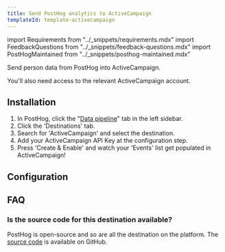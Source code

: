 ```yaml
---
title: Send PostHog analytics to ActiveCampaign
templateId: template-activecampaign
---
```


import Requirements from "../_snippets/requirements.mdx"
import FeedbackQuestions from "../_snippets/feedback-questions.mdx"
import PostHogMaintained from "../_snippets/posthog-maintained.mdx"

Send person data from PostHog into ActiveCampaign.

<Requirements />

You'll also need access to the relevant ActiveCampaign account.

## Installation

1. In PostHog, click the "[Data pipeline](https://us.posthog.com/pipeline/overview)" tab in the left sidebar.
2. Click the 'Destinations' tab.
3. Search for 'ActiveCampaign' and select the destination.
4. Add your ActiveCampaign API Key at the configuration step.
5. Press 'Create & Enable' and watch your 'Events' list get populated in ActiveCampaign!

<HideOnCDPIndex>

## Configuration

<TemplateParameters />

## FAQ

### Is the source code for this destination available?

PostHog is open-source and so are all the destination on the platform. The [source code](https://github.com/PostHog/posthog/blob/master/posthog/cdp/templates/activecampaign/template_activecampaign.py) is available on GitHub.

<PostHogMaintained />

<FeedbackQuestions />

</HideOnCDPIndex>